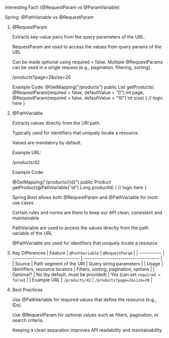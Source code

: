 

Interesting Fact! (@RequestParam vs @ParamVariable)

Spring: @PathVariable vs @RequestParam

1. @RequestParam

   Extracts key-value pairs from the query parameters of the URL.

   RequestParam are used to access the values from query params of the URL

   Can be made optional using required = false.
   Multiple @RequestParams can be used in a single request (e.g., pagination, filtering, sorting).

   /products?page=2&size=20

   Example Code:
   @GetMapping("/products")
   public List<Product> getProducts(
   @RequestParam(required = false, defaultValue = "0") int page,
   @RequestParam(required = false, defaultValue = "10") int size) {
   // logic here
   }

4. @PathVariable

   Extracts values directly from the URI path.

   Typically used for identifiers that uniquely locate a resource.

   Values are mandatory by default.

   Example URL:

   /products/42

   Example Code:

   @GetMapping("/products/{id}")
   public Product getProduct(@PathVariable("id") Long productId) {
   // logic here
   }

   Spring Boot allows both @RequestParam and @PathVariable for most use cases
   
   Certain rules and norms are there to keep our API clean, consistent and maintainable
   
   PathVariable are used to access the values directly from the path variable of the URL
   
   @PathVariable are used for identifiers that uniquely locate a resource

5. Key Differences
   | Feature     | `@PathVariable`                   | `@RequestParam`                       |
   | ----------- | --------------------------------- | ------------------------------------- |
   | Source      | Path segment of the URI           | Query string parameters               |
   | Usage       | Identifiers, resource locators    | Filters, sorting, pagination, options |
   | Optional?   | No (by default, must be provided) | Yes (can set `required = false`)      |
   | Example URL | `/products/42`                    | `/products?page=2&size=20`            |

6. Best Practices

   Use @PathVariable for required values that define the resource (e.g., IDs).

   Use @RequestParam for optional values such as filters, pagination, or search criteria.

   Keeping a clean separation improves API readability and maintainability.


